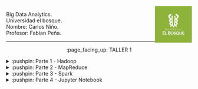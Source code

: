 <img align="right" width="100" height="100" src="./Screenshots/UB.jpg">

<p>
Big Data Analytics.
<br>
Universidad el bosque.
<br>
Nombre: Carlos Niño.
<br>
Profesor: Fabian Peña. 
</p>

---------------------------

<p align="center">
    :page_facing_up: TALLER 1
</p>


<details>
<summary>:pushpin: Parte 1 - Hadoop</summary>
  <br>
  1. Se instalo una maquina virtual en VirtualBox con Ubuntu como sistema:
   <br><br>
   <img src="./Screenshots/Parte1/Ubuntu.png">

  <br>
  2. Se siguieron los pasos de esta guía:   
    <a href="http://cis.csuohio.edu/~sschung/cis612/Instruction_INSTALLING_HADOOP_Ubuntu.pdf">Guía Hadoop</a>
    <br><br>
    Evidencia de su ejecución y funcionamiento:
    <br><br>
    <img src="./Screenshots/Parte1/Evidencia1.png">
   
    
</details>

<details>
<summary>:pushpin: Parte 2 - MapReduce</summary>
    
    <br>
   1. Se siguieron los pasos de la <a href="https://hadoop.apache.org/docs/stable/hadoop-project-dist/hadoop-common/SingleCluster.html#Execution">guía oficial</a> de Apache Hadoop, en especifico la sección de execution:
   <br>
   &nbsp;&nbsp;1.1. Web interface:
    <br><br>
    <img src="./Screenshots/Parte2/localhost.png">
   <br>
   &nbsp;&nbsp;1.2. Se crearon el siguiente directorio con el siguiente comando de la guía oficial:
    <br>
    
    `bin/hdfs dfs -mkdir /user/hdoop/input` ----- .
    
    <br> 
    &nbsp;&nbsp;Evidencia:
    <br><br>
    <img src="./Screenshots/Parte2/ruta.png">
    <br>
   &nbsp;&nbsp;1.3. Copiar los archivos etc/hadoop/*.xml a la carpeta input:
    <br> 
    &nbsp;&nbsp;Para esto se utiliza el siguiente comando de la guía oficial: bin/hdfs dfs -put etc/hadoop/*.xml input
    <br> 
    &nbsp;&nbsp;Evidencia de su ejecución en localhost:
    <br><br>
    <img src="./Screenshots/Parte2/put.png">
    <br>
   &nbsp;&nbsp;1.4. Ejecución del ejemplo:
     <br><br>
    <img src="./Screenshots/Parte2/Ejemplo/Consola1.png">
    <br>
    <img src="./Screenshots/Parte2/Ejemplo/Consola2.png">
    <br>
    <img src="./Screenshots/Parte2/Ejemplo/Consola3.png">
    <br>
   &nbsp;&nbsp;1.5. Archivo de salida:
    <br><br>
    <img src="./Screenshots/Parte2/Ejemplo/Consola4.png">
    
  
</details>

<details>
<summary>:pushpin: Parte 3 - Spark</summary>
this is hidden
</details>

<details>
<summary>:pushpin: Parte 4 - Jupyter Notebook</summary>
this is hidden
</details>
